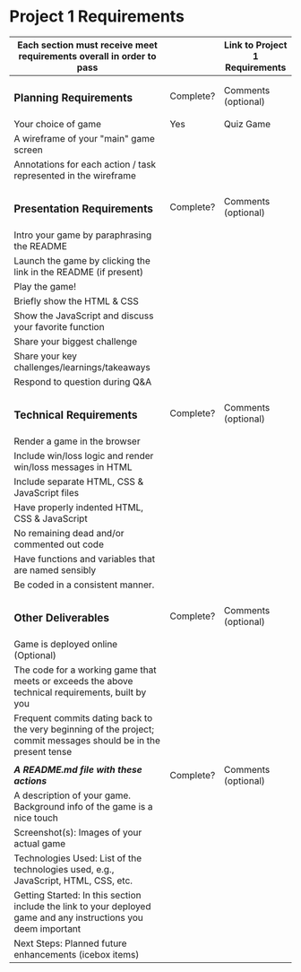 # Project 1 Requirements

| Each section must receive meet requirements overall in order to pass                                               |            | Link to Project 1 Requirements |
| ------------------------------------------------------------------------------------------------------------------ | ---------- | ------------------------------ |
| <h3>Planning Requirements</h3>                                                                                     | Complete?  | Comments (optional)            |
| Your choice of game                                                                                                |       Yes  | Quiz Game                      | 
| A wireframe of your "main" game screen                                                                             |            |                                |
| Annotations for each action / task represented in the wireframe                                                    |            |                                |
|                                                                                                                    |            |                                |
| <h3>Presentation Requirements</h3>                                                                                 | Complete?  | Comments (optional)            |
| Intro your game by paraphrasing the README                                                                         |            |                                |
| Launch the game by clicking the link in the README (if present)                                                    |            |                                |
| Play the game!                                                                                                     |            |                                |
| Briefly show the HTML & CSS                                                                                        |            |                                |
| Show the JavaScript and discuss your favorite function                                                             |            |                                |
| Share your biggest challenge                                                                                       |            |                                |
| Share your key challenges/learnings/takeaways                                                                      |            |                                |
| Respond to question during Q&A                                                                                     |            |                                |
|                                                                                                                    |            |                                |
| <h3>Technical Requirements</h3>                                                                                    | Complete?  | Comments (optional)            | 
| Render a game in the browser                                                                                       |            |                                |
| Include win/loss logic and render win/loss messages in HTML                                                        |            |                                |
| Include separate HTML, CSS & JavaScript files                                                                      |            |                                |
| Have properly indented HTML, CSS & JavaScript                                                                      |            |                                |
| No remaining dead and/or commented out code                                                                        |            |                                |
| Have functions and variables that are named sensibly                                                               |            |                                |
| Be coded in a consistent manner.                                                                                   |            |                                |
|                                                                                                                    |            |                                |
| <h3>Other Deliverables</h3>                                                                                        | Complete?  | Comments (optional)            | 
| Game is deployed online (Optional)                                                                                 |            |                                |
| The code for a working game that meets or exceeds the above technical requirements, built by you                   |            |                                |
| Frequent commits dating back to the very beginning of the project; commit messages should be in the present tense  |            |                                |
|                                                                                                                    |            |                                |
| <b><i>A README.md file with these actions<i></b>                                                                   | Complete?  | Comments (optional)            |
| A description of your game. Background info of the game is a nice touch                                            |            |                                |
| Screenshot(s): Images of your actual game                                                                          |            |                                |
| Technologies Used: List of the technologies used, e.g., JavaScript, HTML, CSS, etc.                                |            |                                |
| Getting Started: In this section include the link to your deployed game and any instructions you deem important    |            |                                |
| Next Steps: Planned future enhancements (icebox items)                                                             |            |                                |
